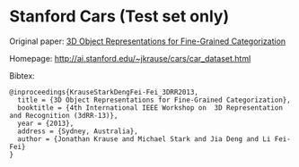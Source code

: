 # Stanford Cars (Test set only)

Original paper: [3D Object Representations for Fine-Grained Categorization](http://ai.stanford.edu/~jkrause/papers/3drr13.pdf)

Homepage: http://ai.stanford.edu/~jkrause/cars/car_dataset.html

Bibtex:
```
@inproceedings{KrauseStarkDengFei-Fei_3DRR2013,
  title = {3D Object Representations for Fine-Grained Categorization},
  booktitle = {4th International IEEE Workshop on  3D Representation and Recognition (3dRR-13)},
  year = {2013},
  address = {Sydney, Australia},
  author = {Jonathan Krause and Michael Stark and Jia Deng and Li Fei-Fei}
}
```